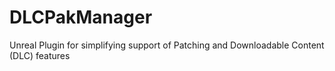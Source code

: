 # DLCPakManager
Unreal Plugin for simplifying support of Patching and Downloadable Content (DLC) features
